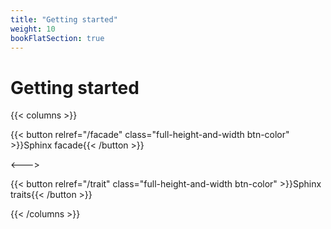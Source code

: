 ```yaml
---
title: "Getting started"
weight: 10
bookFlatSection: true
---
```


# Getting started

<div class="custom-height">

{{< columns >}}

{{< button relref="/facade" class="full-height-and-width btn-color" >}}Sphinx facade{{< /button >}}

<--->

{{< button relref="/trait" class="full-height-and-width btn-color" >}}Sphinx traits{{< /button >}}

{{< /columns >}}

</div>